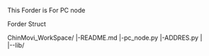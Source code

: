 This Forder is For PC node

Forder Struct

ChinMovi_WorkSpace/
|-README.md
|-pc_node.py
|-ADDRES.py
|  
|--lib/